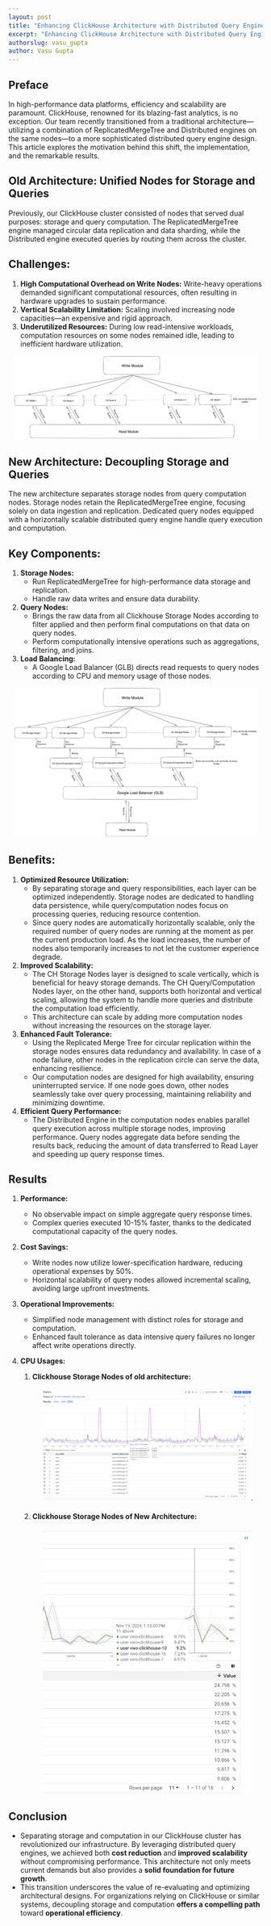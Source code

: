 ```yaml
---
layout: post
title: "Enhancing ClickHouse Architecture with Distributed Query Engines: A Cost-Effective Transformation"
excerpt: "Enhancing ClickHouse Architecture with Distributed Query Engines: A Cost-Effective Transformation"
authorslug: vasu_gupta
author: Vasu Gupta
---
```


## Preface
In high-performance data platforms, efficiency and scalability are paramount. ClickHouse, renowned for its blazing-fast analytics, is no exception. Our team recently transitioned from a traditional architecture—utilizing a combination of ReplicatedMergeTree and Distributed engines on the same nodes—to a more sophisticated distributed query engine design. This article explores the motivation behind this shift, the implementation, and the remarkable results.

## Old Architecture: Unified Nodes for Storage and Queries

Previously, our ClickHouse cluster consisted of nodes that served dual purposes: storage and query computation. The ReplicatedMergeTree engine managed circular data replication and data sharding, while the Distributed engine executed queries by routing them across the cluster.

## Challenges:

1. **High Computational Overhead on Write Nodes:** Write-heavy operations demanded significant computational resources, often resulting in hardware upgrades to sustain performance.
2. **Vertical Scalability Limitation:** Scaling involved increasing node capacities—an expensive and rigid approach.
3. **Underutilized Resources:** During low read-intensive workloads, computation resources on some nodes remained idle, leading to inefficient hardware utilization.

<div style="text-align:center; margin: 10px;">
	<img src="../images/2024/12/clickhouse-query-engine-old-arch.png">
</div>

## New Architecture: Decoupling Storage and Queries
The new architecture separates storage nodes from query computation nodes. Storage nodes retain the ReplicatedMergeTree engine, focusing solely on data ingestion and replication. Dedicated query nodes equipped with a horizontally scalable distributed query engine handle query execution and computation.
## Key Components:

1. **Storage Nodes:**
	* Run ReplicatedMergeTree for high-performance data storage and replication.
	* Handle raw data writes and ensure data durability.
2. **Query Nodes:**
	* Brings the raw data from all Clickhouse Storage Nodes according to filter applied and then perform final computations on that data on query nodes.
	* Perform computationally intensive operations such as aggregations, filtering, and joins.
3. **Load Balancing:**
	* A Google Load Balancer (GLB) directs read requests to query nodes according to CPU and memory usage of those nodes.

<div style="text-align:center; margin: 10px;">
	<img src="../images/2024/12/clickhouse-query-engine-new-arch.png">
</div>

## Benefits:
1. **Optimized Resource Utilization:**
	* By separating storage and query responsibilities, each layer can be optimized independently. Storage nodes are dedicated to handling data persistence, while query/computation nodes focus on processing queries, reducing resource contention.
	* Since query nodes are automatically horizontally scalable, only the required number of query nodes are running at the moment as per the current production load. As the load increases, the number of nodes also temporarily increases to not let the customer experience degrade. 
2. **Improved Scalability:**
	* The CH Storage Nodes layer is designed to scale vertically, which is beneficial for heavy storage demands. The CH Query/Computation Nodes layer, on the other hand, supports both horizontal and vertical scaling, allowing the system to handle more queries and distribute the computation load efficiently.
	* This architecture can scale by adding more computation nodes without increasing the resources on the storage layer.
3. **Enhanced Fault Tolerance:**
	* Using the Replicated Merge Tree for circular replication within the storage nodes ensures data redundancy and availability. In case of a node failure, other nodes in the replication circle can serve the data, enhancing resilience.
	* Our computation nodes are designed for high availability, ensuring uninterrupted service. If one node goes down, other nodes seamlessly take over query processing, maintaining reliability and minimizing downtime.
4. **Efficient Query Performance:**
	* The Distributed Engine in the computation nodes enables parallel query execution across multiple storage nodes, improving performance. Query nodes aggregate data before sending the results back, reducing the amount of data transferred to Read Layer and speeding up query response times.

## Results
1. **Performance:**
	* No observable impact on simple aggregate query response times.
	* Complex queries executed 10-15% faster, thanks to the dedicated computational capacity of the query nodes.
2. **Cost Savings:**
	* Write nodes now utilize lower-specification hardware, reducing operational expenses by 50%.
	* Horizontal scalability of query nodes allowed incremental scaling, avoiding large upfront investments.
3. **Operational Improvements:**
	* Simplified node management with distinct roles for storage and computation.
	* Enhanced fault tolerance as data intensive query failures no longer affect write operations directly.


4. **CPU Usages:**
	1. **Clickhouse Storage Nodes of old architecture:**
		<div style="text-align:center; margin: 20px;">
			<img src="../images/2024/12/clickhouse-query-engine-figure3.png">
		</div>
	2. **Clickhouse Storage Nodes of New Architecture:**
		<div style="text-align:center; margin: 20px;">
			<img src="../images/2024/12/clickhouse-query-engine-figure4.png">
		</div>

## Conclusion

* Separating storage and computation in our ClickHouse cluster has revolutionized our infrastructure. By leveraging distributed query engines, we achieved both **cost reduction** and **improved scalability** without compromising performance. This architecture not only meets current demands but also provides a **solid foundation for future growth**.
* This transition underscores the value of re-evaluating and optimizing architectural designs. For organizations relying on ClickHouse or similar systems, decoupling storage and computation **offers a compelling path** toward **operational efficiency**.

